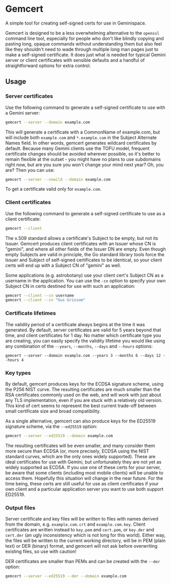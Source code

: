 # Gemcert

A simple tool for creating self-signed certs for use in Geminispace.

Gemcert is designed to be a less overwhelming alternative to the `openssl`
command line tool, especially for people who don't like blindly copying and
pasting long, opaque commands without understanding them but also feel like they
shouldn't need to wade through multiple long man pages just to make a
self-signed certificate.  It does just what is needed for typical Gemini server
or client certificates with sensible defaults and a handful of straightforward
options for extra control.

## Usage

### Server certificates

Use the following command to generate a self-signed certificate to use with a
Gemini server:

```sh
gemcert --server --domain example.com
```

This will generate a certificate with a CommonName of example.com, but will
include both `example.com` and `*.example.com` in the Subject Alternate Names
field.  In other words, gemcert generates wildcard certificates by default.
Because many Gemini clients use the TOFU model, frequent certificate changes
should be avoided wherever possible, so it's better to remain flexible at the
outset - you might have no plans to use subdomains right now, but are you sure
you won't change your mind next year?  Oh, you are?  Then you can use:

```sh
gemcert --server --nowild --domain example.com
```

To get a certificate valid only for `example.com`.

### Client certificates

Use the following command to generate a self-signed certificate to use as a
client certificate:

```sh
gemcert --client
```

The x.509 standard allows a certificate's Subject to be empty, but not its
Issuer.  Gemcert produces client certificates with an Issuer whose CN is
"gemini", and where all other fields of the Issuer DN are empty.  Even though
empty Subjects are valid in principle, the Go standard library tools force
the Issuer and Subject of self-signed certificates to be identical, so your
client certs will end up with a Subject CN of "gemini" as well.

Some applications (e.g. astrobotany) use your client cert's Subject CN as a
username in the application.  You can use the `-cn` option to specify your
own Subject CN in certs destined for use with such an application:

```sh
gemcert --client --cn username
gemcert --client --cn "Gus Grissom"
```

### Certificate lifetimes

The validity period of a certificate always begins at the time it was generated.
By default, server certificates are valid for 5 years beyond that time, and
client certificates for 1 day.  No matter which certificate type you are
creating, you can easily specify the validity lifetime you would like using any
combination of the `--years`, `--months`, `--days` and `--hours` options:

```
gemcert --server --domain example.com --years 3 --months 6 --days 12 --hours 4
```

### Key types

By default, gemcert produces keys for the ECDSA signature scheme, using the P256
NIST curve.  The resulting certificates are much smaller than the RSA
certificates commonly used on the web, and will work with just about any TLS
implementation, even if you are stuck with a relatively old version.  This kind
of cert seems to represent the best current trade-off between small certificate
size and broad compatibility.

As a single alternative, gemcert can also produce keys for the ED25519
signature scheme, via the `--ed25519` option:

```sh
gemcert --server --ed25519 --domain example.com
```

The resulting certificates will be even smaller, and many consider them more
secure than ECDSA (or, more precisely, ECDSA using the NIST standard curves,
which are the only ones widely supported).  These are ideal certificates for
use with Gemini, but unfortunately they are not yet as widely supported as
ECDSA.  If you use one of these certs for your server, be aware that some
clients (including most mobile clients) will be unable to access them.
Hopefully this situation will change in the near future.  For the time being,
these certs are still useful for use as client certificates if your own client
and a particular application server you want to use both support ED25519.

### Output files

Server certificate and key files will be written to files with names derived
from the domain, e.g. `example.com.crt` and `example.com.key`.  Client
certificates are written instead to `key.pem` and `cert.pem`, or `key.der` and
`cert.der` (an ugly inconsistency which is not long for this world).  Either
way, the files will be written to the current working directory, will be in PEM
(plain text) or DER (binary) format, and gemcert will not ask before overwriting
existing files, so use with caution!

DER certificates are smaller than PEMs and can be created with the `--der`
option:

```sh
gemcert --server --ed25519 --der --domain example.com
```
